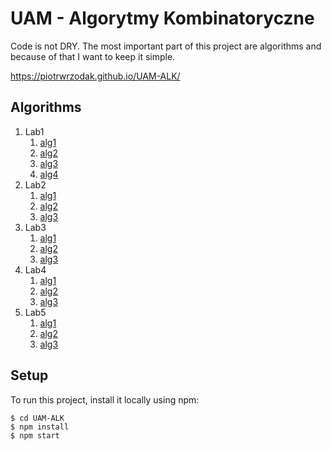 # UAM - Algorytmy Kombinatoryczne

Code is not DRY. The most important part of this project are algorithms and because of that I want to keep it simple.

https://piotrwrzodak.github.io/UAM-ALK/

## Algorithms

1. Lab1
   1. [alg1](https://github.com/piotrwrzodak/UAM-ALK/blob/master/src/components/Lab1/algorithms/alg1.js)
   2. [alg2](https://github.com/piotrwrzodak/UAM-ALK/blob/master/src/components/Lab1/algorithms/alg2.js)
   3. [alg3](https://github.com/piotrwrzodak/UAM-ALK/blob/master/src/components/Lab1/algorithms/alg3.js)
   4. [alg4](https://github.com/piotrwrzodak/UAM-ALK/blob/master/src/components/Lab1/algorithms/alg4.js)
2. Lab2
   1. [alg1](https://github.com/piotrwrzodak/UAM-ALK/blob/master/src/components/Lab2/algorithms/alg1.js)
   2. [alg2](https://github.com/piotrwrzodak/UAM-ALK/blob/master/src/components/Lab2/algorithms/alg2.js)
   3. [alg3](https://github.com/piotrwrzodak/UAM-ALK/blob/master/src/components/Lab2/algorithms/alg3.js)
3. Lab3
   1. [alg1](https://github.com/piotrwrzodak/UAM-ALK/blob/master/src/components/Lab1/algorithms/alg4.js)
   2. [alg2](https://github.com/piotrwrzodak/UAM-ALK/blob/master/src/components/Lab3/algorithms/alg2.js)
   3. [alg3](https://github.com/piotrwrzodak/UAM-ALK/blob/master/src/components/Lab3/algorithms/alg3.js)
4. Lab4
   1. [alg1](https://github.com/piotrwrzodak/UAM-ALK/blob/master/src/components/Lab4/algorithms/alg1.js)
   2. [alg2](https://github.com/piotrwrzodak/UAM-ALK/blob/master/src/components/Lab4/algorithms/alg2.js)
   3. [alg3](https://github.com/piotrwrzodak/UAM-ALK/blob/master/src/components/Lab4/algorithms/alg3.js)
5. Lab5
   1. [alg1](https://github.com/piotrwrzodak/UAM-ALK/blob/master/src/components/Lab5/algorithms/alg1.js)
   2. [alg2](https://github.com/piotrwrzodak/UAM-ALK/blob/master/src/components/Lab5/algorithms/alg2.js)
   3. [alg3](https://github.com/piotrwrzodak/UAM-ALK/blob/master/src/components/Lab5/algorithms/alg3.js)

## Setup

To run this project, install it locally using npm:

```
$ cd UAM-ALK
$ npm install
$ npm start
```
